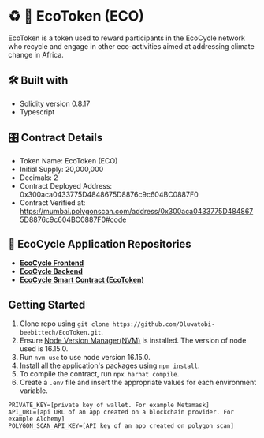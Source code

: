 # :recycle: :seedling: EcoToken (ECO)

EcoToken is a token used to reward participants in the EcoCycle network who recycle and engage in other eco-activities aimed at addressing climate change in Africa.

## :hammer_and_wrench: Built with
- Solidity version 0.8.17
- Typescript

## :control_knobs: Contract Details
- Token Name: EcoToken (ECO)
- Initial Supply: 20,000,000
- Decimals: 2
- Contract Deployed Address: 0x300aca0433775D4848675D8876c9c604BC0887F0
- Contract Verified at: https://mumbai.polygonscan.com/address/0x300aca0433775D4848675D8876c9c604BC0887F0#code

## :gem: EcoCycle Application Repositories
- [**EcoCycle Frontend**](https://github.com/Oluwatobi-beebittech/EcoCycle#readme)
- [**EcoCycle Backend**](https://github.com/Oluwatobi-beebittech/EcoCycle-Backend#readme)
- [**EcoCycle Smart Contract (EcoToken)**](https://github.com/Oluwatobi-beebittech/EcoToken#readme)

## Getting Started
1. Clone repo using `git clone https://github.com/Oluwatobi-beebittech/EcoToken.git`.
2. Ensure [Node Version Manager(NVM)](https://github.com/nvm-sh/nvm) is installed. The version of node used is 16.15.0.
3. Run `nvm use` to use node version 16.15.0.
4. Install all the application's packages using `npm install`.
5. To compile the contract, run `npx harhat compile`.
6. Create a `.env` file and insert the appropriate values for each environment variable.
```
PRIVATE_KEY=[private key of wallet. For example Metamask]
API_URL=[api URL of an app created on a blockchain provider. For example Alchemy]
POLYGON_SCAN_API_KEY=[API key of an app created on polygon scan]
```
